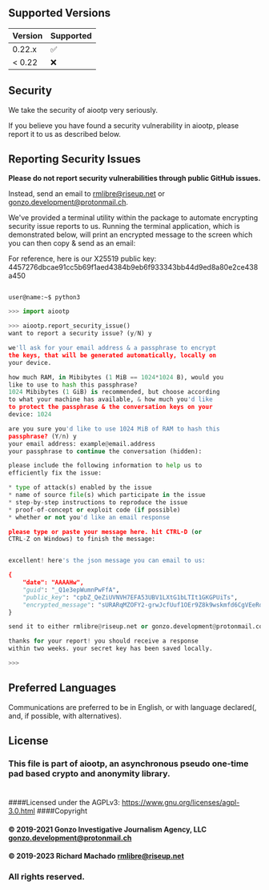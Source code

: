 ## Supported Versions

| Version | Supported          |
| ------- | ------------------ |
| 0.22.x  | :white_check_mark: |
| < 0.22  | :x:                |


## Security

We take the security of aiootp very seriously.

If you believe you have found a security vulnerability in aiootp, please report it to us as described below.


## Reporting Security Issues

**Please do not report security vulnerabilities through public GitHub issues.**

Instead, send an email to [rmlibre@riseup.net](mailto:rmlibre@riseup.net) or [gonzo.development@protonmail.ch](mailto:gonzo.development@protonmail.ch).

We've provided a terminal utility within the package to automate encrypting security issue reports to us. Running the terminal application, which is demonstrated below, will print an encrypted message to the screen which you can then copy & send as an email:

For reference, here is our X25519 public key:
4457276dbcae91cc5b69f1aed4384b9eb6f933343bb44d9ed8a80e2ce438a450


```console

user@name:~$ python3
```


```python
>>> import aiootp

>>> aiootp.report_security_issue()
want to report a security issue? (y/N) y

we'll ask for your email address & a passphrase to encrypt
the keys, that will be generated automatically, locally on
your device.

how much RAM, in Mibibytes (1 MiB == 1024*1024 B), would you
like to use to hash this passphrase?
1024 Mibibytes (1 GiB) is recommended, but choose according
to what your machine has available, & how much you'd like
to protect the passphrase & the conversation keys on your
device: 1024

are you sure you'd like to use 1024 MiB of RAM to hash this
passphrase? (Y/n) y   
your email address: example@email.address
your passphrase to continue the conversation (hidden): 

please include the following information to help us to 
efficiently fix the issue:

* type of attack(s) enabled by the issue
* name of source file(s) which participate in the issue
* step-by-step instructions to reproduce the issue
* proof-of-concept or exploit code (if possible)
* whether or not you'd like an email response

please type or paste your message here. hit CTRL-D (or 
CTRL-Z on Windows) to finish the message:


excellent! here's the json message you can email to us:

{
    "date": "AAAAHw",
    "guid": "_Q1e3epWumnPwFfA",
    "public_key": "cpbZ_QeZiUVNVH7EFA53UBV1LXtG1bLTIt1GKGPUiTs",
    "encrypted_message": "sURARqMZOFY2-grwJcfUuf1OEr9Z8k9wskmfd6CgVEeRdvf2gVIR5c3_qxp8rBSyWJyR2Y-qwj8BV1RTIh4V5XapDM8zDlRhxgZjQmRthUe_9KeaTfmxhdQ64YesDsQ6XotEfBN7VLYlWGvc3agnr8BhRAf54erH3b562OXVvcHZIGJy0IN6qM5JJobESopCzQLsDoXNRcdiArnRxZGiIYDTsF5F3i_EElVZopv1TI4FCCqsMq8Q-GTVTd9z628-IjWjq_-7hWKJ-_ZEVc-cEZn90BfJfZ3FhfwgPg3FYpM1iALr8Iq1oDzx_oSPa-uzEE5IWWxLwM5rCA-bkhmnlevQ0O3XNZxpvLhGBN4uwCA"
}

send it to either rmlibre@riseup.net or gonzo.development@protonmail.com

thanks for your report! you should receive a response 
within two weeks. your secret key has been saved locally.

>>> 
```


## Preferred Languages

Communications are preferred to be in English, or with language declared(, and, if possible, with alternatives).


## License

### This file is part of aiootp, an asynchronous pseudo one-time pad based crypto and anonymity library.
#
####Licensed under the AGPLv3: https://www.gnu.org/licenses/agpl-3.0.html
####Copyright 
####          © 2019-2021 Gonzo Investigative Journalism Agency, LLC <gonzo.development@protonmail.ch>
####          © 2019-2023 Richard Machado <rmlibre@riseup.net>

### All rights reserved.
#

